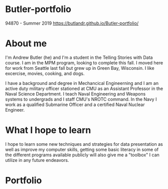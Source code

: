 # Butler-portfolio
94870 - Summer 2019
https://butlandr.github.io/Butler-portfolio/

# About me
I'm Andrew Butler (he) and I'm a student in the Telling Stories with Data course. I am in the MPM program, looking to complete this fall. I moved here for work from Seattle last fall but grew up in Green Bay, Wisconsin. I like excercise, movies, cooking, and dogs.

I have a background and degree in Mechancical Engineerning and I am an active duty military officer stationed at CMU as an Assistant Professor in the Naval Science Department. I teach Naval Engineering and Weapons systems to undergrads and I staff CMU's NROTC command. In the Navy I work as a qualified Submarine Officer and a certified Naval Nuclear Engineer.

# What I hope to learn
I hope to learn some new techniques and strategies for data presentation as well as improve my computer skills, getting some basic literacy in some of the different programs available publicly will also give me a "toolbox" I can utilize in any future endeavors.

# Portfolio
